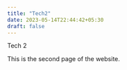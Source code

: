 ```yaml
---
title: "Tech2"
date: 2023-05-14T22:44:42+05:30
draft: false
---
```


Tech 2

This is the second page of the website.